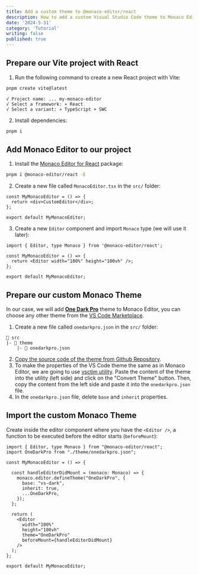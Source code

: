 ```yaml
---
title: Add a custom theme to @monaco-editor/react
description: How to add a custom Visual Studio Code theme to Monaco Editor for React.
date: '2024-5-31'
category: 'Tutorial'
writing: false
published: true
---
```


## Prepare our Vite project with React

1. Run the following command to create a new React project with Vite:

```bash
pnpm create vite@latest
```

```
√ Project name: ... my-monaco-editor
√ Select a framework: » React
√ Select a variant: » TypeScript + SWC
```

2. Install dependencies:

```bash
pnpm i
```

## Add Monaco Editor to our project

1. Install the [Monaco Editor for React](https://github.com/suren-atoyan/monaco-react) package:

```bash
pnpm i @monaco-editor/react -E
```

2. Create a new file called `MonacoEditor.tsx` in the `src/` folder:

```tsx
const MyMonacoEditor = () => {
  return <div>CustomEditor</div>;
};

export default MyMonacoEditor;
```

3. Create a new `Editor` component and import `Monaco` type (we will use it later):

```tsx
import { Editor, type Monaco } from '@monaco-editor/react';

const MyMonacoEditor = () => {
  return <Editor width="100%" height="100vh" />;
};

export default MyMonacoEditor;
```

## Prepare our custom Monaco Theme

In our case, we will add [**One Dark Pro**](https://binaryify.github.io/OneDark-Pro/#/) theme to Monaco Editor, you can choose any other theme from the [VS Code Marketplace](https://marketplace.visualstudio.com/vscode).

1. Create a new file called `onedarkpro.json` in the `src/` folder:

```
📂 src
|- 📂 theme
    |- 📄 onedarkpro.json
```

2. [Copy the source code of the theme from Github Repository](https://github.com/Binaryify/OneDark-Pro/blob/master/themes/OneDark-Pro-darker.json).
3. To make the properties of the VS Code theme the same as in Monaco Editor, we are going to use [vsctim utility](https://vsctim.vercel.app/). Paste the content of the theme into the utility (left side) and click on the "Convert Theme" button. Then, copy the content from the left side and paste it into the `onedarkpro.json` file.
4. In the `onedarkpro.json` file, delete `base` and `inherit` properties.

## Import the custom Monaco Theme

Create inside the editor component where you have the `<Editor />`, a function to be executed before the editor starts (`beforeMount`):

```tsx
import { Editor, type Monaco } from "@monaco-editor/react";
import OneDarkPro from "./theme/onedarkpro.json";

const MyMonacoEditor = () => {

  const handleEditorDidMount = (monaco: Monaco) => {
    monaco.editor.defineTheme("OneDarkPro", {
      base: "vs-dark",
      inherit: true,
      ...OneDarkPro,
    });
  };

  return (
    <Editor
      width="100%"
      height="100vh"
      theme="OneDarkPro"
      beforeMount={handleEditorDidMount}
    />
  );
};

export default MyMonacoEditor;
```
